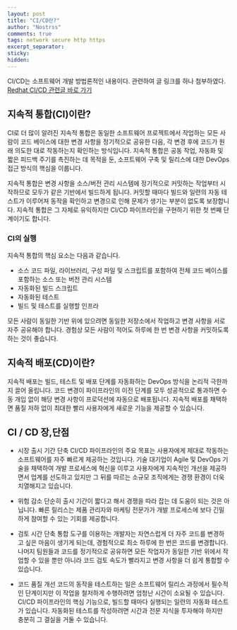 ```yaml
---
layout: post
title: "CI/CD란?"
author: "Nostrss"
comments: true
tags: network secure http https
excerpt_separator:
sticky:
hidden:
---
```


CI/CD는 소프트웨어 개발 방법론적인 내용이다.
관련하여 글 링크를 하나 첨부하였다.
[Redhat CI/CD 관련글 바로 가기](https://www.redhat.com/ko/topics/devops/what-is-ci-cd)


## 지속적 통합(CI)이란?

CI로 더 많이 알려진 지속적 통합은 동일한 소프트웨어 프로젝트에서 작업하는 모든 사람이 코드 베이스에 대한 변경 사항을 정기적으로 공유한 다음, 각 변경 후에 코드가 원래 의도한 대로 작동하는지 확인하는 방식입니다. 지속적 통합은 공동 작업, 자동화 및 짧은 피드백 주기를 촉진하는 데 목적을 둔, 소프트웨어 구축 및 릴리스에 대한 DevOps 접근 방식의 핵심을 이룹니다.

지속적 통합은 변경 사항을 소스/버전 관리 시스템에 정기적으로 커밋하는 작업부터 시작하므로 모두가 같은 기반에서 빌드하게 됩니다. 커밋할 때마다 빌드와 일련의 자동 테스트가 이루어져 동작을 확인하고 변경으로 인해 문제가 생기는 부분이 없도록 보장합니다. 지속적 통합은 그 자체로 유익하지만 CI/CD 파이프라인을 구현하기 위한 첫 번째 단계이기도 합니다.

### CI의 실행

지속적 통합의 핵심 요소는 다음과 같습니다.

- 소스 코드 파일, 라이브러리, 구성 파일 및 스크립트를 포함하여 전체 코드 베이스를 포함하는 소스 또는 버전 관리 시스템
- 자동화된 빌드 스크립트
- 자동화된 테스트
- 빌드 및 테스트를 실행할 인프라

모든 사람이 동일한 기반 위에 있으려면 동일한 저장소에서 작업하고 변경 사항을 서로 자주 공유해야 합니다. 경험상 모든 사람이 적어도 하루에 한 번 변경 사항을 커밋하도록 하는 것이 좋습니다.

## 지속적 배포(CD)이란?

지속적 배포는 빌드, 테스트 및 배포 단계를 자동화하는 DevOps 방식을 논리적 극한까지 끌어 올립니다. 코드 변경이 파이프라인의 이전 단계를 모두 성공적으로 통과하면 수동 개입 없이 해당 변경 사항이 프로덕션에 자동으로 배포됩니다. 지속적 배포를 채택하면 품질 저하 없이 최대한 빨리 사용자에게 새로운 기능을 제공할 수 있습니다.

## CI / CD 장,단점
- 시장 출시 기간 단축
CI/CD 파이프라인의 주요 목표는 사용자에게 제대로 작동하는 소프트웨어를 자주 빠르게 제공하는 것입니다. 기술 대기업이 Agile 및 DevOps 기술을 채택하여 개발 프로세스에 혁신을 이루고 사용자에게 지속적인 개선을 제공하면서 업계를 선도하고 있지만 그 뒤를 따르는 소규모 조직에게는 경쟁 환경이 더욱 치열해지고 있습니다.

- 위험 감소
단순히 출시 기간이 짧다고 해서 경쟁을 따라 잡는 데 도움이 되는 것은 아닙니다. 빠른 릴리스는 제품 관리자와 마케팅 전문가가 개발 프로세스에 보다 긴밀하게 참여할 수 있는 기회를 제공합니다.

- 검토 시간 단축
통합 도구를 이용하는 개발자는 자연스럽게 더 자주 코드를 변경하고 싶은 마음이 생기게 되는데, 경험적으로 최소 하루에 한 번은 코드를 변경합니다. 나머지 팀원들과 코드를 정기적으로 공유하면 모든 작업자가 동일한 기반 위에서 작업할 수 있을 뿐만 아니라 코드 검토 속도가 빨라지고 변경 사항을 더 쉽게 통합할 수 있습니다.

- 코드 품질 개선
코드의 동작을 테스트하는 일은 소프트웨어 릴리스 과정에서 필수적인 단계이지만 이 작업을 철저하게 수행하려면 엄청난 시간이 소요될 수 있습니다. CI/CD 파이프라인의 핵심 기능으로, 빌드할 때마다 실행되는 일련의 자동화 테스트가 있습니다. 자동화된 테스트를 작성하려면 시간과 전문 지식을 투자해야 하지만 충분히 그 결실을 거둘 수 있습니다.

